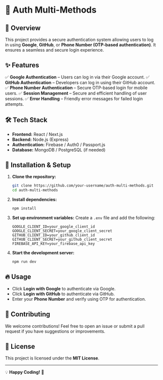 # 🚀 Auth Multi-Methods



## 📌 Overview
This project provides a secure authentication system allowing users to log in using **Google**, **GitHub**, or **Phone Number (OTP-based authentication)**. It ensures a seamless and secure login experience.

## ✨ Features
✅ **Google Authentication** – Users can log in via their Google account.
✅ **GitHub Authentication** – Developers can log in using their GitHub account.
✅ **Phone Number Authentication** – Secure OTP-based login for mobile users.
✅ **Session Management** – Secure and efficient handling of user sessions.
✅ **Error Handling** – Friendly error messages for failed login attempts.

## 🛠 Tech Stack
- **Frontend:** React / Next.js
- **Backend:** Node.js (Express)
- **Authentication:** Firebase / Auth0 / Passport.js
- **Database:** MongoDB / PostgreSQL (if needed)

## 🚀 Installation & Setup
1. **Clone the repository:**
   ```sh
   git clone https://github.com/your-username/auth-multi-methods.git
   cd auth-multi-methods
   ```
2. **Install dependencies:**
   ```sh
   npm install
   ```
3. **Set up environment variables:** Create a `.env` file and add the following:
   ```env
   GOOGLE_CLIENT_ID=your_google_client_id
   GOOGLE_CLIENT_SECRET=your_google_client_secret
   GITHUB_CLIENT_ID=your_github_client_id
   GITHUB_CLIENT_SECRET=your_github_client_secret
   FIREBASE_API_KEY=your_firebase_api_key
   ```
4. **Start the development server:**
   ```sh
   npm run dev
   ```

## 🔥 Usage
- Click **Login with Google** to authenticate via Google.
- Click **Login with GitHub** to authenticate via GitHub.
- Enter your **Phone Number** and verify using OTP for authentication.

## 🤝 Contributing
We welcome contributions! Feel free to open an issue or submit a pull request if you have suggestions or improvements.

## 📜 License
This project is licensed under the **MIT License**.

---
💡 **Happy Coding!** 🎉

